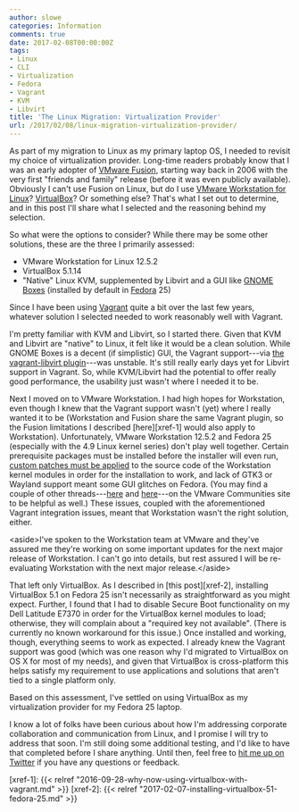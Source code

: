 ```yaml
---
author: slowe
categories: Information
comments: true
date: 2017-02-08T00:00:00Z
tags:
- Linux
- CLI
- Virtualization
- Fedora
- Vagrant
- KVM
- Libvirt
title: 'The Linux Migration: Virtualization Provider'
url: /2017/02/08/linux-migration-virtualization-provider/
---
```


As part of my migration to Linux as my primary laptop OS, I needed to revisit my choice of virtualization provider. Long-time readers probably know that I was an early adopter of [VMware Fusion][link-2], starting way back in 2006 with the very first "friends and family" release (before it was even publicly available). Obviously I can't use Fusion on Linux, but do I use [VMware Workstation for Linux][link-3]? [VirtualBox][link-1]? Or something else? That's what I set out to determine, and in this post I'll share what I selected and the reasoning behind my selection.

So what were the options to consider? While there may be some other solutions, these are the three I primarily assessed:

* VMware Workstation for Linux 12.5.2
* VirtualBox 5.1.14
* "Native" Linux KVM, supplemented by Libvirt and a GUI like [GNOME Boxes][link-4] (installed by default in [Fedora][link-5] 25)

Since I have been using [Vagrant][link-6] quite a bit over the last few years, whatever solution I selected needed to work reasonably well with Vagrant.

I'm pretty familiar with KVM and Libvirt, so I started there. Given that KVM and Libvirt are "native" to Linux, it felt like it would be a clean solution. While GNOME Boxes is a decent (if simplistic) GUI, the Vagrant support---via [the vagrant-libvirt plugin][link-7]---was unstable. It's still really early days yet for Libvirt support in Vagrant. So, while KVM/Libvirt had the potential to offer really good performance, the usability just wasn't where I needed it to be.

Next I moved on to VMware Workstation. I had high hopes for Workstation, even though I knew that the Vagrant support wasn't (yet) where I really wanted it to be (Workstation and Fusion share the same Vagrant plugin, so the Fusion limitations I described [here][xref-1] would also apply to Workstation). Unfortunately, VMware Workstation 12.5.2 and Fedora 25 (especially with the 4.9 Linux kernel series) don't play well together. Certain prerequisite packages must be installed before the installer will even run, [custom patches must be applied][link-8] to the source code of the Workstation kernel modules in order for the installation to work, and lack of GTK3 or Wayland support meant some GUI glitches on Fedora. (You may find a couple of other threads---[here][link-9] and [here][link-10]---on the VMware Communities site to be helpful as well.) These issues, coupled with the aforementioned Vagrant integration issues, meant that Workstation wasn't the right solution, either.

&lt;aside&gt;I've spoken to the Workstation team at VMware and they've assured me they're working on some important updates for the next major release of Workstation. I can't go into details, but rest assured I will be re-evaluating Workstation with the next major release.&lt;/aside&gt;

That left only VirtualBox. As I described in [this post][xref-2], installing VirtualBox 5.1 on Fedora 25 isn't necessarily as straightforward as you might expect. Further, I found that I had to disable Secure Boot functionality on my Dell Latitude E7370 in order for the VirtualBox kernel modules to load; otherwise, they will complain about a "required key not available". (There is currently no known workaround for this issue.) Once installed and working, though, everything seems to work as expected. I already knew the Vagrant support was good (which was one reason why I'd migrated to VirtualBox on OS X for most of my needs), and given that VirtualBox is cross-platform this helps satisfy my requirement to use applications and solutions that aren't tied to a single platform only.

Based on this assessment, I've settled on using VirtualBox as my virtualization provider for my Fedora 25 laptop.

I know a lot of folks have been curious about how I'm addressing corporate collaboration and communication from Linux, and I promise I will try to address that soon. I'm still doing some additional testing, and I'd like to have that completed before I share anything. Until then, feel free to [hit me up on Twitter][link-11] if you have any questions or feedback.



[link-1]: https://www.virtualbox.org/
[link-2]: http://www.vmware.com/products/fusion.html
[link-3]: http://www.vmware.com/products/workstation-for-linux.html
[link-4]: https://en.wikipedia.org/wiki/GNOME_Boxes
[link-5]: https://getfedora.org/
[link-6]: https://www.vagrantup.com/
[link-7]: https://github.com/vagrant-libvirt/vagrant-libvirt
[link-8]: https://communities.vmware.com/message/2644848#2644848
[link-9]: https://communities.vmware.com/thread/552175?start=0&tstart=0
[link-10]: https://communities.vmware.com/thread/552699?start=0&tstart=0
[link-11]: https://twitter.com/scott_lowe
[xref-1]: {{< relref "2016-09-28-why-now-using-virtualbox-with-vagrant.md" >}}
[xref-2]: {{< relref "2017-02-07-installing-virtualbox-51-fedora-25.md" >}}

